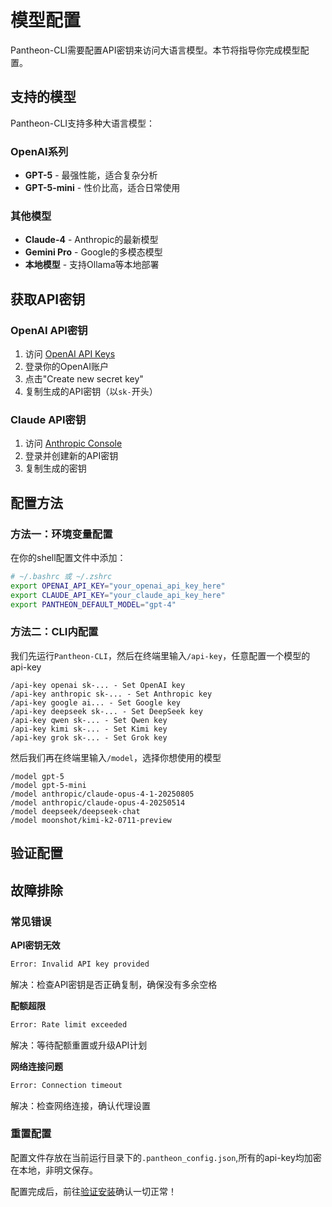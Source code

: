 # 模型配置

Pantheon-CLI需要配置API密钥来访问大语言模型。本节将指导你完成模型配置。

## 支持的模型

Pantheon-CLI支持多种大语言模型：

### OpenAI系列
- **GPT-5** - 最强性能，适合复杂分析
- **GPT-5-mini** - 性价比高，适合日常使用

### 其他模型
- **Claude-4** - Anthropic的最新模型
- **Gemini Pro** - Google的多模态模型
- **本地模型** - 支持Ollama等本地部署

## 获取API密钥

### OpenAI API密钥

1. 访问 [OpenAI API Keys](https://platform.openai.com/api-keys)
2. 登录你的OpenAI账户
3. 点击"Create new secret key"
4. 复制生成的API密钥（以`sk-`开头）

### Claude API密钥

1. 访问 [Anthropic Console](https://console.anthropic.com/)
2. 登录并创建新的API密钥
3. 复制生成的密钥

## 配置方法


### 方法一：环境变量配置

在你的shell配置文件中添加：

```bash
# ~/.bashrc 或 ~/.zshrc
export OPENAI_API_KEY="your_openai_api_key_here"
export CLAUDE_API_KEY="your_claude_api_key_here"
export PANTHEON_DEFAULT_MODEL="gpt-4"
```

### 方法二：CLI内配置

我们先运行`Pantheon-CLI`，然后在终端里输入`/api-key`，任意配置一个模型的api-key
```shell
/api-key openai sk-... - Set OpenAI key
/api-key anthropic sk-... - Set Anthropic key
/api-key google ai... - Set Google key
/api-key deepseek sk-... - Set DeepSeek key
/api-key qwen sk-... - Set Qwen key
/api-key kimi sk-... - Set Kimi key
/api-key grok sk-... - Set Grok key
```

然后我们再在终端里输入`/model`，选择你想使用的模型
```shell
/model gpt-5
/model gpt-5-mini
/model anthropic/claude-opus-4-1-20250805
/model anthropic/claude-opus-4-20250514
/model deepseek/deepseek-chat
/model moonshot/kimi-k2-0711-preview
```

## 验证配置


## 故障排除

### 常见错误

**API密钥无效**
```bash
Error: Invalid API key provided
```
解决：检查API密钥是否正确复制，确保没有多余空格

**配额超限**
```bash
Error: Rate limit exceeded
```
解决：等待配额重置或升级API计划

**网络连接问题**
```bash
Error: Connection timeout
```
解决：检查网络连接，确认代理设置

### 重置配置

配置文件存放在当前运行目录下的`.pantheon_config.json`,所有的api-key均加密在本地，非明文保存。


配置完成后，前往[验证安装](/installation/verify)确认一切正常！